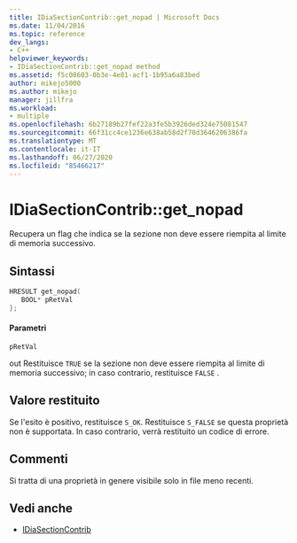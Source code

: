 ```yaml
---
title: IDiaSectionContrib::get_nopad | Microsoft Docs
ms.date: 11/04/2016
ms.topic: reference
dev_langs:
- C++
helpviewer_keywords:
- IDiaSectionContrib::get_nopad method
ms.assetid: f5c08603-0b3e-4e81-acf1-1b95a6a83bed
author: mikejo5000
ms.author: mikejo
manager: jillfra
ms.workload:
- multiple
ms.openlocfilehash: 6b27189b27fef22a3fe5b3926ded324e75081547
ms.sourcegitcommit: 66f31cc4ce1236e638ab58d2f70d3646206386fa
ms.translationtype: MT
ms.contentlocale: it-IT
ms.lasthandoff: 06/27/2020
ms.locfileid: "85466217"
---
```

# <a name="idiasectioncontribget_nopad"></a>IDiaSectionContrib::get_nopad
Recupera un flag che indica se la sezione non deve essere riempita al limite di memoria successivo.

## <a name="syntax"></a>Sintassi

```C++
HRESULT get_nopad(
   BOOL* pRetVal
};
```

#### <a name="parameters"></a>Parametri
 `pRetVal`

out Restituisce `TRUE` se la sezione non deve essere riempita al limite di memoria successivo; in caso contrario, restituisce `FALSE` .

## <a name="return-value"></a>Valore restituito
 Se l'esito è positivo, restituisce `S_OK`. Restituisce `S_FALSE` se questa proprietà non è supportata. In caso contrario, verrà restituito un codice di errore.

## <a name="remarks"></a>Commenti
 Si tratta di una proprietà in genere visibile solo in file meno recenti.

## <a name="see-also"></a>Vedi anche
- [IDiaSectionContrib](../../debugger/debug-interface-access/idiasectioncontrib.md)